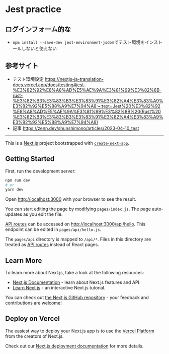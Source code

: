 # Jest practice
## ログインフォーム的な
- `npm install --save-dev jest-environment-jsdom`でテスト環境をインストールしないと使えない

## 参考サイト
- テスト環境設定
https://nextjs-ja-translation-docs.vercel.app/docs/testing#jest-%E3%82%92%E8%A8%AD%E5%AE%9A%E3%81%99%E3%82%8B-rust-%E3%82%B3%E3%83%B3%E3%83%91%E3%82%A4%E3%83%A9%E3%82%92%E5%88%A9%E7%94%A8:~:text=Jest%20%E3%82%92%E8%A8%AD%E5%AE%9A%E3%81%99%E3%82%8B%20(Rust%20%E3%82%B3%E3%83%B3%E3%83%91%E3%82%A4%E3%83%A9%E3%82%92%E5%88%A9%E7%94%A8)<br>
- 記事
https://zenn.dev/shunshimono/articles/2023-04-10_test

---

This is a [Next.js](https://nextjs.org/) project bootstrapped with [`create-next-app`](https://github.com/vercel/next.js/tree/canary/packages/create-next-app).

## Getting Started

First, run the development server:

```bash
npm run dev
# or
yarn dev
```

Open [http://localhost:3000](http://localhost:3000) with your browser to see the result.

You can start editing the page by modifying `pages/index.js`. The page auto-updates as you edit the file.

[API routes](https://nextjs.org/docs/api-routes/introduction) can be accessed on [http://localhost:3000/api/hello](http://localhost:3000/api/hello). This endpoint can be edited in `pages/api/hello.js`.

The `pages/api` directory is mapped to `/api/*`. Files in this directory are treated as [API routes](https://nextjs.org/docs/api-routes/introduction) instead of React pages.

## Learn More

To learn more about Next.js, take a look at the following resources:

- [Next.js Documentation](https://nextjs.org/docs) - learn about Next.js features and API.
- [Learn Next.js](https://nextjs.org/learn) - an interactive Next.js tutorial.

You can check out [the Next.js GitHub repository](https://github.com/vercel/next.js/) - your feedback and contributions are welcome!

## Deploy on Vercel

The easiest way to deploy your Next.js app is to use the [Vercel Platform](https://vercel.com/new?utm_medium=default-template&filter=next.js&utm_source=create-next-app&utm_campaign=create-next-app-readme) from the creators of Next.js.

Check out our [Next.js deployment documentation](https://nextjs.org/docs/deployment) for more details.
